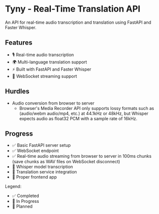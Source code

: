# Tyny - Real-Time Translation API

An API for real-time audio transcription and translation using FastAPI and Faster Whisper.

## Features

- 🎙️ Real-time audio transcription
- 🌍 Multi-language translation support
- ⚡ Built with FastAPI and Faster Whisper
- 🔄 WebSocket streaming support

## Hurdles

- Audio conversion from browser to server
  - Browser's Media Recorder API only supports lossy formats such as (audio/webm audio/mp4, etc.) at 44.1kHz or 48kHz, but Whisper expects audio as float32 PCM with a sample rate of 16kHz.

## Progress

- ✅ Basic FastAPI server setup
- ✅ WebSocket endpoint
- ✅ Real-time audio streaming from browser to server in 100ms chunks (save chunks as WAV files on WebSocket disconnect)
- 🚧 Whisper model transcription
- 📝 Translation service integration
- 📝 Proper frontend app

Legend:

- ✅ Completed
- 🚧 In Progress
- 📝 Planned
